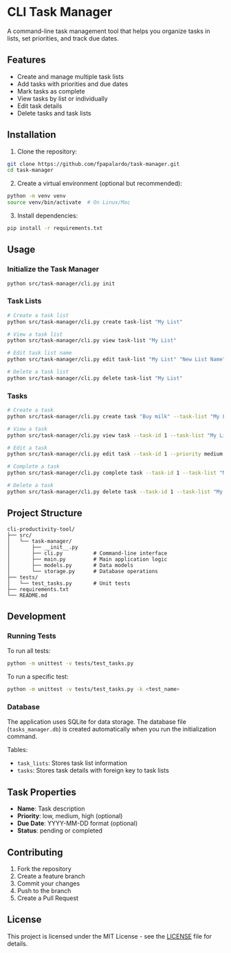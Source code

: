 # CLI Task Manager

A command-line task management tool that helps you organize tasks in lists, set priorities, and track due dates.

## Features

- Create and manage multiple task lists
- Add tasks with priorities and due dates
- Mark tasks as complete
- View tasks by list or individually
- Edit task details
- Delete tasks and task lists

## Installation

1. Clone the repository:
```bash
git clone https://github.com/fpapalardo/task-manager.git
cd task-manager
```

2. Create a virtual environment (optional but recommended):
```bash
python -m venv venv
source venv/bin/activate  # On Linux/Mac
```

3. Install dependencies:
```bash
pip install -r requirements.txt
```

## Usage

### Initialize the Task Manager
```bash
python src/task-manager/cli.py init
```

### Task Lists
```bash
# Create a task list
python src/task-manager/cli.py create task-list "My List"

# View a task list
python src/task-manager/cli.py view task-list "My List"

# Edit task list name
python src/task-manager/cli.py edit task-list "My List" "New List Name"

# Delete a task list
python src/task-manager/cli.py delete task-list "My List"
```

### Tasks
```bash
# Create a task
python src/task-manager/cli.py create task "Buy milk" --task-list "My List" --priority high --due-date "2023-12-31"

# View a task
python src/task-manager/cli.py view task --task-id 1 --task-list "My List"

# Edit a task
python src/task-manager/cli.py edit task --task-id 1 --priority medium --task-list "My List"

# Complete a task
python src/task-manager/cli.py complete task --task-id 1 --task-list "My List"

# Delete a task
python src/task-manager/cli.py delete task --task-id 1 --task-list "My List"
```

## Project Structure

```
cli-productivity-tool/
├── src/
│   └── task-manager/
│       ├── __init__.py
│       ├── cli.py          # Command-line interface
│       ├── main.py         # Main application logic
│       ├── models.py       # Data models
│       └── storage.py      # Database operations
├── tests/
│   └── test_tasks.py       # Unit tests
├── requirements.txt
└── README.md
```

## Development

### Running Tests

To run all tests:
```bash
python -m unittest -v tests/test_tasks.py
```

To run a specific test:
```bash
python -m unittest -v tests/test_tasks.py -k <test_name>
```

### Database

The application uses SQLite for data storage. The database file (`tasks_manager.db`) is created automatically when you run the initialization command.

Tables:
- `task_lists`: Stores task list information
- `tasks`: Stores task details with foreign key to task lists

## Task Properties

- **Name**: Task description
- **Priority**: low, medium, high (optional)
- **Due Date**: YYYY-MM-DD format (optional)
- **Status**: pending or completed

## Contributing

1. Fork the repository
2. Create a feature branch
3. Commit your changes
4. Push to the branch
5. Create a Pull Request

## License

This project is licensed under the MIT License - see the [LICENSE](LICENSE) file for details.